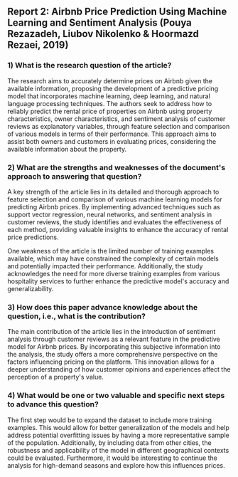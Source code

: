 ## Report 2: Airbnb Price Prediction Using Machine Learning and Sentiment Analysis (Pouya Rezazadeh, Liubov Nikolenko & Hoormazd Rezaei, 2019)

### 1) What is the research question of the article?
The research aims to accurately determine prices on Airbnb given the available information, proposing the development of a predictive pricing model that incorporates machine learning, deep learning, and natural language processing techniques. The authors seek to address how to reliably predict the rental price of properties on Airbnb using property characteristics, owner characteristics, and sentiment analysis of customer reviews as explanatory variables, through feature selection and comparison of various models in terms of their performance. This approach aims to assist both owners and customers in evaluating prices, considering the available information about the property.

### 2) What are the strengths and weaknesses of the document's approach to answering that question?

A key strength of the article lies in its detailed and thorough approach to feature selection and comparison of various machine learning models for predicting Airbnb prices. By implementing advanced techniques such as support vector regression, neural networks, and sentiment analysis in customer reviews, the study identifies and evaluates the effectiveness of each method, providing valuable insights to enhance the accuracy of rental price predictions.

One weakness of the article is the limited number of training examples available, which may have constrained the complexity of certain models and potentially impacted their performance. Additionally, the study acknowledges the need for more diverse training examples from various hospitality services to further enhance the predictive model's accuracy and generalizability.

### 3) How does this paper advance knowledge about the question, i.e., what is the contribution?

The main contribution of the article lies in the introduction of sentiment analysis through customer reviews as a relevant feature in the predictive model for Airbnb prices. By incorporating this subjective information into the analysis, the study offers a more comprehensive perspective on the factors influencing pricing on the platform. This innovation allows for a deeper understanding of how customer opinions and experiences affect the perception of a property's value.

### 4) What would be one or two valuable and specific next steps to advance this question?

The first step would be to expand the dataset to include more training examples. This would allow for better generalization of the models and help address potential overfitting issues by having a more representative sample of the population. Additionally, by including data from other cities, the robustness and applicability of the model in different geographical contexts could be evaluated. 
Furthermore, it would be interesting to continue the analysis for high-demand seasons and explore how this influences prices.


